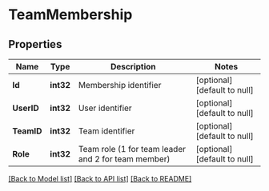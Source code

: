 # TeamMembership

## Properties
Name | Type | Description | Notes
------------ | ------------- | ------------- | -------------
**Id** | **int32** | Membership identifier | [optional] [default to null]
**UserID** | **int32** | User identifier | [optional] [default to null]
**TeamID** | **int32** | Team identifier | [optional] [default to null]
**Role** | **int32** | Team role (1 for team leader and 2 for team member) | [optional] [default to null]

[[Back to Model list]](../README.md#documentation-for-models) [[Back to API list]](../README.md#documentation-for-api-endpoints) [[Back to README]](../README.md)


